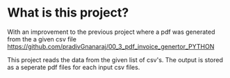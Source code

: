 # What is this project?

With an improvement to the previous project where a pdf was generated from the a given csv file 
https://github.com/pradivGnanaraj/00_3_pdf_invoice_genertor_PYTHON

This project reads the data from the given list of csv's. The output is stored as a seperate pdf files for each input 
csv files. 


